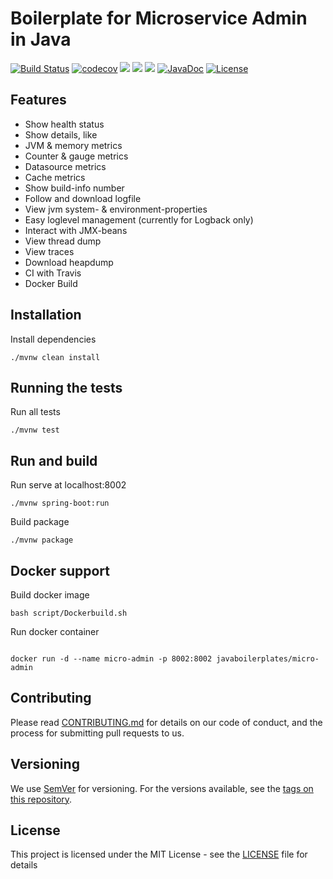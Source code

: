# Boilerplate for Microservice Admin in Java
[![Build Status](https://travis-ci.org/javaboilerplates/micro-admin.svg?branch=master)](https://travis-ci.org/javaboilerplates/micro-admin)
[![codecov](https://codecov.io/gh/javaboilerplates/micro-admin/branch/master/graph/badge.svg)](https://codecov.io/gh/javaboilerplates/micro-admin)
[![](https://sonarcloud.io/api/project_badges/measure?project=net.aikaka.javaboilerplates%3Amicro-admin&metric=alert_status)](https://sonarcloud.io/dashboard?id=net.aikaka.javaboilerplates%3Amicro-admin)
[![](https://sonarcloud.io/api/project_badges/measure?project=net.aikaka.javaboilerplates%3Amicro-admin&metric=sqale_rating)](https://sonarcloud.io/dashboard?id=net.aikaka.javaboilerplates%3Amicro-admin)
[![](https://images.microbadger.com/badges/image/javaboilerplates/micro-admin.svg)](https://microbadger.com/images/javaboilerplates/micro-admin)
[![JavaDoc](https://img.shields.io/badge/javadoc-API-blue.svg)](https://javaboilerplates-micro-admin.aikaka.net/apidocs/)
[![License](https://img.shields.io/badge/license-MIT-blue.svg)](https://github.com/javaboilerplates/micro-admin/blob/master/LICENSE)
## Features
- Show health status
- Show details, like
- JVM & memory metrics
- Counter & gauge metrics
- Datasource metrics
- Cache metrics
- Show build-info number
- Follow and download logfile
- View jvm system- & environment-properties
- Easy loglevel management (currently for Logback only)
- Interact with JMX-beans
- View thread dump
- View traces
- Download heapdump
- CI with Travis
- Docker Build

## Installation
Install dependencies

```
./mvnw clean install

```

## Running the tests

Run all tests

```
./mvnw test
```

## Run and build

Run serve at localhost:8002
```
./mvnw spring-boot:run
```

Build package
```
./mvnw package
```

## Docker support 

Build docker image

```
bash script/Dockerbuild.sh
```

Run docker container

```

docker run -d --name micro-admin -p 8002:8002 javaboilerplates/micro-admin
```
## Contributing

Please read [CONTRIBUTING.md](CONTRIBUTING.md) for details on our code of conduct, and the process for submitting pull requests to us.

## Versioning

We use [SemVer](http://semver.org/) for versioning. For the versions available, see the [tags on this repository](https://github.com/micro-admin/tags). 

## License

This project is licensed under the MIT License - see the [LICENSE](LICENSE) file for details

